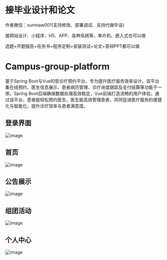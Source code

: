 # 接毕业设计和论文
作者微信：xunmaw001(支持修改、部署调试、支持代做毕设)

接网站设计、小程序、H5、APP、各种系统等，单片机、嵌入式也可以做

选题+开题报告+任务书+程序定制+安装测试+论文+答辩PPT都可以做
# Campus-group-platform
基于Spring Boot与Vue的型诊疗预约平台，专为提升医疗服务效率设计。该平台集在线预约、医生信息展示、患者病历管理、诊疗进度跟踪及支付结算等功能于一体。Spring Boot后端确保数据处理高效稳定，Vue前端打造流畅的用户体验。通过该平台，患者能轻松预约医生，医生能高效管理患者，共同促进医疗服务的便捷化与智能化，提升诊疗效率与患者满意度。
## 登录界面
![image](https://github.com/user-attachments/assets/08ccc2a6-3c41-4b1f-bfe0-5fe38381ac29)
## 首页
![image](https://github.com/user-attachments/assets/81ed018d-2a11-426d-9d85-5dbdf32f8347)
## 公告展示
![image](https://github.com/user-attachments/assets/4083906a-8a20-41f9-87f3-e8d30110f5d0)
## 组团活动
![image](https://github.com/user-attachments/assets/d1cf7fa6-035b-41bd-99d8-7dd8fb38b605)
## 个人中心
![image](https://github.com/user-attachments/assets/ef3fa941-2e5b-4355-a89f-b2cc7570b175)
